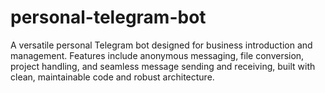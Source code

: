# personal-telegram-bot
A versatile personal Telegram bot designed for business introduction and management. Features include anonymous messaging, file conversion, project handling, and seamless message sending and receiving, built with clean, maintainable code and robust architecture.
